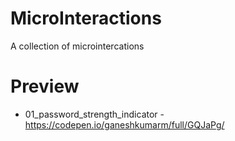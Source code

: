 # MicroInteractions
A collection of microintercations

# Preview
* 01_password_strength_indicator - https://codepen.io/ganeshkumarm/full/GQJaPg/